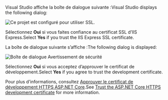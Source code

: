 
<span data-ttu-id="dded5-101">Visual Studio affiche la boîte de dialogue suivante :</span><span class="sxs-lookup"><span data-stu-id="dded5-101">Visual Studio displays the following dialog:</span></span>

![Ce projet est configuré pour utiliser SSL.](~/getting-started/_static/trustCert.png)

<span data-ttu-id="dded5-105">Sélectionnez **Oui** si vous faites confiance au certificat SSL d’IIS Express.</span><span class="sxs-lookup"><span data-stu-id="dded5-105">Select **Yes** if you trust the IIS Express SSL certificate.</span></span>

<span data-ttu-id="dded5-106">La boîte de dialogue suivante s’affiche :</span><span class="sxs-lookup"><span data-stu-id="dded5-106">The following dialog is displayed:</span></span>

![Boîte de dialogue Avertissement de sécurité](~/getting-started/_static/cert.png)

<span data-ttu-id="dded5-108">Sélectionnez **Oui** si vous acceptez d’approuver le certificat de développement.</span><span class="sxs-lookup"><span data-stu-id="dded5-108">Select **Yes** if you agree to trust the development certificate.</span></span>

<span data-ttu-id="dded5-109">Pour plus d’informations, consultez [Approuver le certificat de développement HTTPS ASP.NET Core](xref:security/enforcing-ssl#trust-the-aspnet-core-https-development-certificate-on-windows-and-macos).</span><span class="sxs-lookup"><span data-stu-id="dded5-109">See [Trust the ASP.NET Core HTTPS development certificate](xref:security/enforcing-ssl#trust-the-aspnet-core-https-development-certificate-on-windows-and-macos) for more information.</span></span>